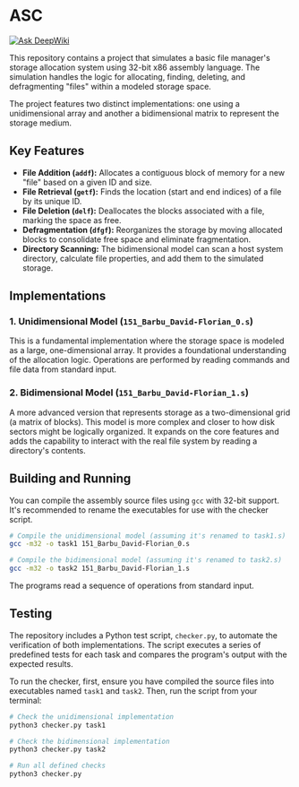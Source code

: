 # ASC
[![Ask DeepWiki](https://devin.ai/assets/askdeepwiki.png)](https://deepwiki.com/Dv1de29/ASC)

This repository contains a project that simulates a basic file manager's storage allocation system using 32-bit x86 assembly language. The simulation handles the logic for allocating, finding, deleting, and defragmenting "files" within a modeled storage space.

The project features two distinct implementations: one using a unidimensional array and another a bidimensional matrix to represent the storage medium.

## Key Features

*   **File Addition (`addf`):** Allocates a contiguous block of memory for a new "file" based on a given ID and size.
*   **File Retrieval (`getf`):** Finds the location (start and end indices) of a file by its unique ID.
*   **File Deletion (`delf`):** Deallocates the blocks associated with a file, marking the space as free.
*   **Defragmentation (`dfgf`):** Reorganizes the storage by moving allocated blocks to consolidate free space and eliminate fragmentation.
*   **Directory Scanning:** The bidimensional model can scan a host system directory, calculate file properties, and add them to the simulated storage.

## Implementations

### 1. Unidimensional Model (`151_Barbu_David-Florian_0.s`)

This is a fundamental implementation where the storage space is modeled as a large, one-dimensional array. It provides a foundational understanding of the allocation logic. Operations are performed by reading commands and file data from standard input.

### 2. Bidimensional Model (`151_Barbu_David-Florian_1.s`)

A more advanced version that represents storage as a two-dimensional grid (a matrix of blocks). This model is more complex and closer to how disk sectors might be logically organized. It expands on the core features and adds the capability to interact with the real file system by reading a directory's contents.

## Building and Running

You can compile the assembly source files using `gcc` with 32-bit support. It's recommended to rename the executables for use with the checker script.

```bash
# Compile the unidimensional model (assuming it's renamed to task1.s)
gcc -m32 -o task1 151_Barbu_David-Florian_0.s

# Compile the bidimensional model (assuming it's renamed to task2.s)
gcc -m32 -o task2 151_Barbu_David-Florian_1.s
```

The programs read a sequence of operations from standard input.

## Testing

The repository includes a Python test script, `checker.py`, to automate the verification of both implementations. The script executes a series of predefined tests for each task and compares the program's output with the expected results.

To run the checker, first, ensure you have compiled the source files into executables named `task1` and `task2`. Then, run the script from your terminal:

```bash
# Check the unidimensional implementation
python3 checker.py task1

# Check the bidimensional implementation
python3 checker.py task2

# Run all defined checks
python3 checker.py

